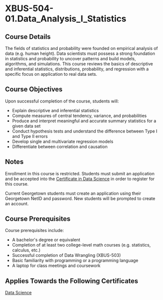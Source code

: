 # XBUS-504-01.Data_Analysis_I_Statistics

## Course Details
The fields of statistics and probability were founded on empirical analysis of data (e.g. human height). Data scientists must possess a strong foundation in statistics and probability to uncover patterns and build models, algorithms, and simulations. This course reviews the basics of descriptive and inferential statistics, distributions, probability, and regression with a specific focus on application to real data sets. 

## Course Objectives
Upon successful completion of the course, students will:

* Explain descriptive and inferential statistics
* Compute measures of central tendency, variance, and probabilities 
* Produce and interpret meaningful and accurate summary statistics for a given data set
* Conduct hypothesis tests and understand the difference between Type I and Type II errors
* Develop single and multivariate regression models
* Differentiate between correlation and causation
 

## Notes
Enrollment in this course is restricted. Students must submit an application and be accepted into the [Certificate in Data Science](http://scs.georgetown.edu/programs_nc/CE0124/data-analytics) in order to register for this course.

Current Georgetown students must create an application using their Georgetown NetID and password. New students will be prompted to create an account.

## Course Prerequisites
Course prerequisites include:

* A bachelor's degree or equivalent
* Completion of at least two college-level math courses (e.g. statistics, calculus, etc.)
* Successful completion of Data Wrangling (XBUS-503)
* Basic familiarity with programming or a programming language
* A laptop for class meetings and coursework

## Applies Towards the Following Certificates
[Data Science](http://scs.georgetown.edu/programs/11193156&)